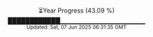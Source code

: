 <p align="center">
⏳Year Progress (43.09 %) <br>
████████████▁▁▁▁▁▁▁▁▁▁▁▁▁▁▁▁▁▁ <br>
<sub>Updated: Sat, 07 Jun 2025 06:31:35 GMT</sub>
</p>

